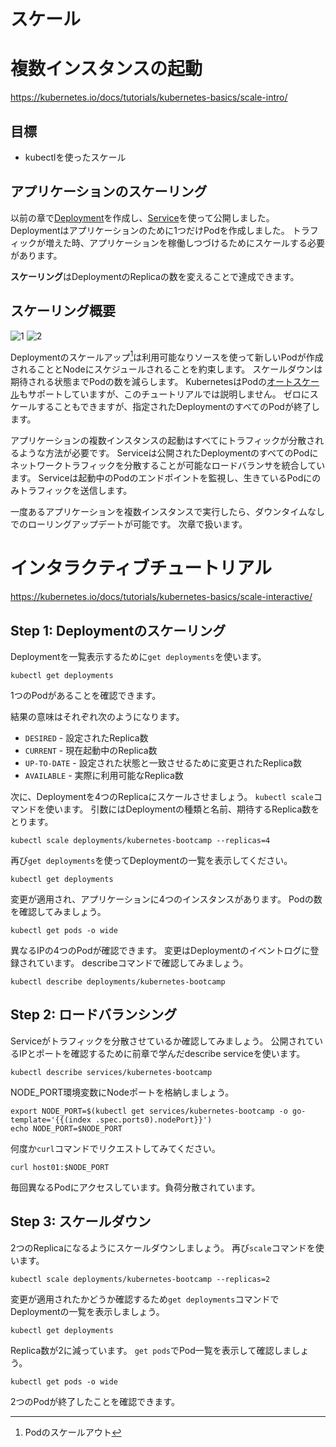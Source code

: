 スケール
========

# 複数インスタンスの起動

https://kubernetes.io/docs/tutorials/kubernetes-basics/scale-intro/

## 目標
* kubectlを使ったスケール

## アプリケーションのスケーリング
以前の章で[Deployment](https://kubernetes.io/docs/concepts/workloads/controllers/deployment/)を作成し、[Service](https://kubernetes.io/docs/concepts/services-networking/service/)を使って公開しました。
Deploymentはアプリケーションのために1つだけPodを作成しました。
トラフィックが増えた時、アプリケーションを稼働しつづけるためにスケールする必要があります。

**スケーリング**はDeploymentのReplicaの数を変えることで達成できます。

## スケーリング概要
![1](https://kubernetes.io/docs/tutorials/kubernetes-basics/public/images/module_05_scaling1.svg)
![2](https://kubernetes.io/docs/tutorials/kubernetes-basics/public/images/module_05_scaling2.svg)

Deploymentのスケールアップ[^1]は利用可能なりソースを使って新しいPodが作成されることとNodeにスケジュールされることを約束します。
スケールダウンは期待される状態までPodの数を減らします。
KubernetesはPodの[オートスケール](http://kubernetes.io/docs/user-guide/horizontal-pod-autoscaling/)もサポートしていますが、このチュートリアルでは説明しません。
ゼロにスケールすることもできますが、指定されたDeploymentのすべてのPodが終了します。

アプリケーションの複数インスタンスの起動はすべてにトラフィックが分散されるような方法が必要です。
Serviceは公開されたDeploymentのすべてのPodにネットワークトラフィックを分散することが可能なロードバランサを統合しています。
Serviceは起動中のPodのエンドポイントを監視し、生きているPodにのみトラフィックを送信します。

一度あるアプリケーションを複数インスタンスで実行したら、ダウンタイムなしでのローリングアップデートが可能です。
次章で扱います。

[^1]: Podのスケールアウト

# インタラクティブチュートリアル

https://kubernetes.io/docs/tutorials/kubernetes-basics/scale-interactive/

## Step 1: Deploymentのスケーリング

Deploymentを一覧表示するために`get deployments`を使います。

```
kubectl get deployments
```

1つのPodがあることを確認できます。

結果の意味はそれぞれ次のようになります。

* `DESIRED` - 設定されたReplica数
* `CURRENT` - 現在起動中のReplica数
* `UP-TO-DATE` - 設定された状態と一致させるために変更されたReplica数
* `AVAILABLE` - 実際に利用可能なReplica数

次に、Deploymentを4つのReplicaにスケールさせましょう。
`kubectl scale`コマンドを使います。
引数にはDeploymentの種類と名前、期待するReplica数をとります。

```
kubectl scale deployments/kubernetes-bootcamp --replicas=4
```

再び`get deployments`を使ってDeploymentの一覧を表示してください。

```
kubectl get deployments
```

変更が適用され、アプリケーションに4つのインスタンスがあります。
Podの数を確認してみましょう。

```
kubectl get pods -o wide
```

異なるIPの4つのPodが確認できます。
変更はDeploymentのイベントログに登録されています。
describeコマンドで確認してみましょう。

```
kubectl describe deployments/kubernetes-bootcamp
```

## Step 2: ロードバランシング

Serviceがトラフィックを分散させているか確認してみましょう。
公開されているIPとポートを確認するために前章で学んだdescribe serviceを使います。

```
kubectl describe services/kubernetes-bootcamp
```

NODE_PORT環境変数にNodeポートを格納しましょう。

```
export NODE_PORT=$(kubectl get services/kubernetes-bootcamp -o go-template='{{(index .spec.ports0).nodePort}}')
echo NODE_PORT=$NODE_PORT
```

何度か`curl`コマンドでリクエストしてみてください。

```
curl host01:$NODE_PORT
```

毎回異なるPodにアクセスしています。負荷分散されています。

## Step 3: スケールダウン

2つのReplicaになるようにスケールダウンしましょう。
再び`scale`コマンドを使います。

```
kubectl scale deployments/kubernetes-bootcamp --replicas=2
```

変更が適用されたかどうか確認するため`get deployments`コマンドでDeploymentの一覧を表示しましょう。

```
kubectl get deployments
```

Replica数が2に減っています。
`get pods`でPod一覧を表示して確認しましょう。

```
kubectl get pods -o wide
```

2つのPodが終了したことを確認できます。
